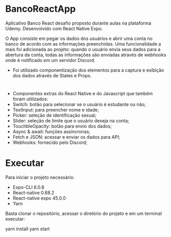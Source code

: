# BancoReactApp

Aplicativo Banco React desafio proposto durante aulas na plataforma Udemy. Desenvolvido com React Native Expo.

O App consiste em pegar os dados dos usuários e abrir uma conta no banco de acordo com as informações preenchidas.
Uma funcionalidade a mais foi adicionada ao projeto: quando o usuário envia seus dados para a abertura da conta,
todas as informações são enviadas através de webhooks onde é notificado em um servidor Discord.


- Foi utilizado componentização dos elementos para a captura e exibição dos dados através de States e Props.
#
- Componentes extras do React Native e do Javascript que também foram utilizados: 
- Switch: botão para selecionar se o usuário é estudante ou não;
- TextInput: para preencher nome e idade;
- Picker: seleção de identificação sexual;
- Slider: seleção de limite que o usuário deseja na conta;
- TouchbleOpacity: botão para envio dos dados;
- Async & await: funções assíncronas;
- Fetch e JSON: acessar e enviar os dados para API;
- Webhooks: fornecido pelo Discord;

# Executar
Para iniciar o projeto necessário:

- Expo-CLI 6.0.8
- React-native 0.68.2
- React-native expo 45.0.0
- Yarn

Basta clonar o repositório, acessar o diretório do projeto e em um terminal executar: 

yarn install
yarn start
